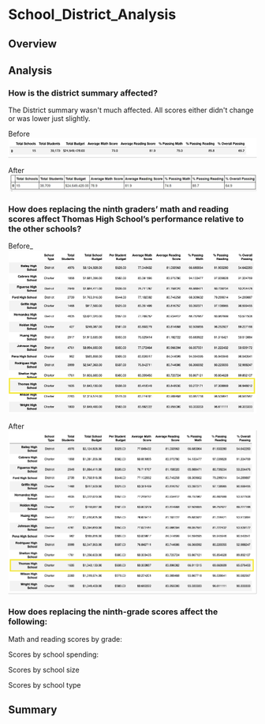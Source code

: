 # School_District_Analysis

## Overview



## Analysis

### How is the district summary affected?

The District summary wasn't  much affected. All scores either didn't change or was lower just slightly. 

Before
![](Resources/before_district_summary.png)

After
![](Resources/district_summary_after.JPG)


### How does replacing the ninth graders’ math and reading scores affect Thomas High School’s performance relative to the other schools?
Before_
![](Resources/by_school_before.png)

After
![](Resources/by_school_after.png)

### How does replacing the ninth-grade scores affect the following:

Math and reading scores by grade: 

Scores by school spending:

Scores by school size

Scores by school type

## Summary
